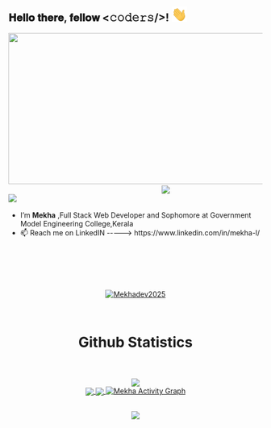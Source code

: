 
 <h2> 𝐇𝐞𝐥𝐥𝐨 𝐭𝐡𝐞𝐫𝐞, 𝐟𝐞𝐥𝐥𝐨𝐰 <𝚌𝚘𝚍𝚎𝚛𝚜/>! <img src="https://raw.githubusercontent.com/ABSphreak/ABSphreak/master/gifs/Hi.gif" width="30px"></h2>  
 
</p> 
  <img  height="300" width="1000"  src="https://images.squarespace-cdn.com/content/v1/60199867a5004258c3cf08f1/1612778794452-ABN1FMNDB7F1RYNGIAAQ/GIF+HELLO.gif?format=1000w " /> 
<img align='right' src='https://user-images.githubusercontent.com/5713670/87202985-820dcb80-c2b6-11ea-9f56-7ec461c497c3.gif' width='200"'>
<br><br/>
<div>  <a href="https://github.com/DenverCoder1/readme-typing-svg">
    <img src="https://readme-typing-svg.demolab.com/?lines=Hello%20Guys%20!!!;I %20am%20Mekha;Full-stack%20web%20developer;UI%2FUX%20Designer;Always%20learning%20new%20things&font=Fira%20Code&center=true&width=440&height=45&color=000&vCenter=true&pause=500&size=27" /></a>
  </div>
 <ul>
 <li>I’m <b>Mekha</b> ,Full Stack Web Developer and Sophomore at Government Model Engineering College,Kerala </li>

<li>📫 Reach me on LinkedIN  ----->  https://www.linkedin.com/in/mekha-l/</li>
    </ul>
    <br/>
    
<div class="st"  align="center"}> 

 <br/>
  <br/>
  <br/>
  <br/>
  <a href="https://github.com/ryo-ma/github-profile-trophy"><img src="https://github-profile-trophy.vercel.app/?username=Mekhadev2025&theme=onedark" alt="Mekhadev2025" /></a> </p>

 <br/>
  <h1 align="center"> Github Statistics   </h1>
   <br/>
 <br/>

 
   <a href="">
      <img align="center" src="https://streak-stats.demolab.com/?user=Mekhadev2025&theme=dark"/>
    </a>

  <div align="center"> 
     <a href="">
      <img align="center" src="https://github-readme-stats-sigma-five.vercel.app/api?username=Mekhadev2025&show_icons=true&include_all_commits=true&count_private=true&theme=react&line_height=40" />
    </a>
    <a href="">
      <img align="center" src="https://github-readme-stats.vercel.app/api/top-langs/?username=Mekhadev2025&theme=react&line_height=40&hide=css"/>
    </a>
   <a href="https://github.com/ashutosh00710/github-readme-activity-graph"><img alt="Mekha Activity Graph" src="https://github-readme-activity-graph.vercel.app/graph/?username=Mekhadev2025&bg_color=1F222E&color=F8D866&line=F85D7F&point=FFFFFF&hide_border=true" /></a>
</div

<br/>
<br />
 
![](https://visitor-badge.laobi.icu/badge?page_id=Mekhadev2025.Mekhadev2025)   
 
  
<!---
Mekhadev2025/Mekhadev2025 is a ✨ special ✨ repository because its `README.md` (this file) appears on your GitHub profile.
You can click the Preview link to take a look at your changes.
--->
